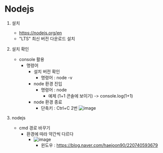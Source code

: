# Nodejs

1. 설치
   - https://nodejs.org/en
   - "LTS" 최신 버전 다운로드 설치
    
2. 설치 확인
   - console 활용
     - 명령어
        - 설치 버전 확인
          - 명령어 : node -v
        - node 환경 진입
          - 명령어 : node
            - 예제 (1+1 콘솔에 보이기)
               -> console.log(1+1)
        - node 환경 종료
          - 단축키 : Ctrl+C 2번
      ![image](https://github.com/ygyun3937/Nodejs/assets/74608323/0bb004a7-4f44-4810-9b60-556b1cdde5dd)

3. nodejs
   - cmd 경로 바꾸기
     - 환경에 따라 약간씩 다르다
        - ![image](https://github.com/ygyun3937/Nodejs/assets/74608323/ed91d356-0e9a-4fe5-bdd2-0e12ad06f514)
          - 윈도우 : https://blog.naver.com/haejoon90/220740593679
 

